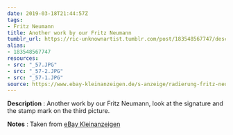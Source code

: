 ```yaml
---
date: 2019-03-18T21:44:57Z
tags:
- Fritz Neumann
title: Another work by our Fritz Neumann
tumblr_url: https://ric-unknownartist.tumblr.com/post/183548567747/description-another-work-by-our-fritz-neumann
alias:
- 183548567747
resources:
- src: "_57.JPG"
- src: "_57-2.JPG"
- src: "_57-1.JPG"
source: https://www.ebay-kleinanzeigen.de/s-anzeige/radierung-fritz-neumann-vogel-voegel-tukan-30er-jahre-sign-/1072820687-240-1562
---
```


**Description** : Another work by our Fritz Neumann, look at the signature and the stamp mark on the third picture.

**Notes** : Taken from [eBay Kleinanzeigen](https://www.ebay-kleinanzeigen.de/s-anzeige/radierung-fritz-neumann-vogel-voegel-tukan-30er-jahre-sign-/1072820687-240-1562)
